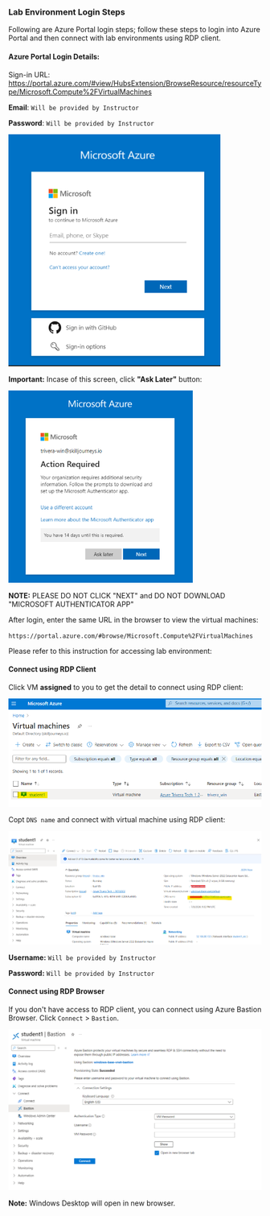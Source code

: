 ### Lab Environment Login Steps

Following are Azure Portal login steps; follow these steps to login into Azure Portal and then connect with lab environments using RDP client.

#### Azure Portal Login Details:  

Sign-in URL: https://portal.azure.com/#view/HubsExtension/BrowseResource/resourceType/Microsoft.Compute%2FVirtualMachines


**Email**: `Will be provided by Instructor`

**Password**: `Will be provided by Instructor`

![](./images/1.png)

**Important:** Incase of this screen, click **"Ask Later"** button:

![](./images/2.png)

**NOTE:** <span color="red"> PLEASE DO NOT CLICK "NEXT" and DO NOT DOWNLOAD "MICROSOFT AUTHENTICATOR APP"</span>

After login, enter the same URL in the browser to view the virtual machines:

`https://portal.azure.com/#browse/Microsoft.Compute%2FVirtualMachines`



Please refer to this instruction for accessing lab environment:

#### Connect using RDP Client

Click VM **assigned** to you to get the detail to connect using RDP client:

![](./images/3.png)

Copt `DNS name` and connect with virtual machine using RDP client:

![](./images/4.png)


**Username:** `Will be provided by Instructor`

**Password:** `Will be provided by Instructor`

#### Connect using RDP Browser

If you don't have access to RDP client, you can connect using Azure Bastion Browser. Click `Connect` > `Bastion`.

![](./images/5.png)

**Note:** Windows Desktop will open in new browser.
